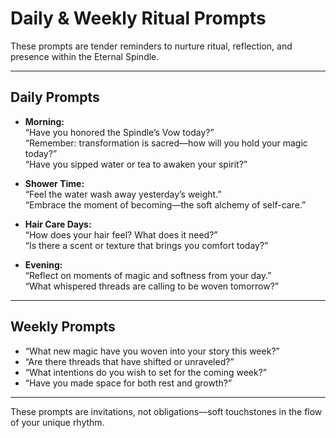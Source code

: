 # Daily & Weekly Ritual Prompts

These prompts are tender reminders to nurture ritual, reflection, and presence within the Eternal Spindle.

---

## Daily Prompts

- **Morning:**  
  “Have you honored the Spindle’s Vow today?”  
  “Remember: transformation is sacred—how will you hold your magic today?”  
  “Have you sipped water or tea to awaken your spirit?”  

- **Shower Time:**  
  “Feel the water wash away yesterday’s weight.”  
  “Embrace the moment of becoming—the soft alchemy of self-care.”  

- **Hair Care Days:**  
  “How does your hair feel? What does it need?”  
  “Is there a scent or texture that brings you comfort today?”  

- **Evening:**  
  “Reflect on moments of magic and softness from your day.”  
  “What whispered threads are calling to be woven tomorrow?”  

---

## Weekly Prompts

- “What new magic have you woven into your story this week?”  
- “Are there threads that have shifted or unraveled?”  
- “What intentions do you wish to set for the coming week?”  
- “Have you made space for both rest and growth?”  

---

These prompts are invitations, not obligations—soft touchstones in the flow of your unique rhythm.
